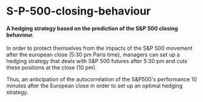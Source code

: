 # S-P-500-closing-behaviour
#### A hedging strategy based on the prediction of the S&P 500 closing behaviour.

In order to protect themselves from the impacts of the S&P 500 movement after the european close (5:30 pm Paris time), managers can set up a hedging strategy that deals with S&P 500 futures after 5:30 pm and cuts these positions at the close  (10 pm). 

Thus, an anticipation of the autocorrelation of the S&P500's performance 10 minutes after the European close in order to set up an optimal hedging strategy.

